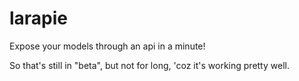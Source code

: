 # larapie
Expose your models through an api in a minute!

So that's still in "beta", but not for long, 'coz it's working pretty well.
